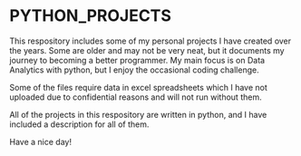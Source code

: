 # PYTHON_PROJECTS

This respository includes some of my personal projects I have created over the years. 
Some are older and may not be very neat, but it documents my journey to becoming a better programmer.
My main focus is on Data Analytics with python, but I enjoy the occasional coding challenge.

Some of the files require data in excel spreadsheets which I have not uploaded due to confidential reasons and will not run without them.

All of the projects in this respository are written in python, and I have included a description for all of them.

Have a nice day!

